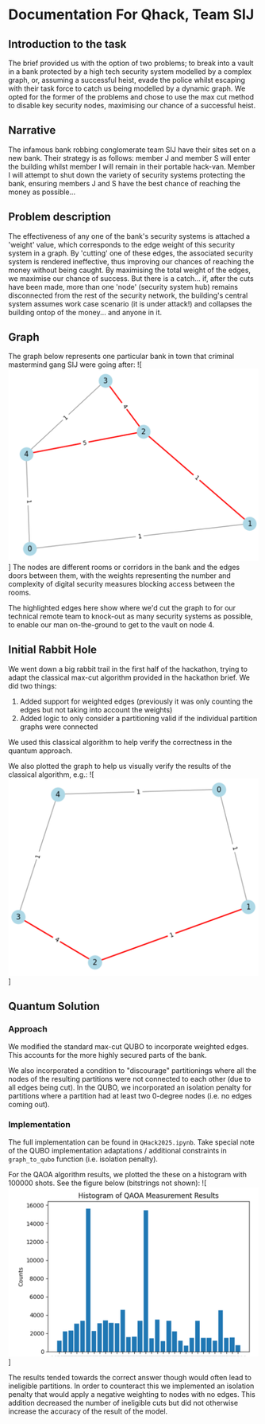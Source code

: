 # Documentation For Qhack, Team SIJ

## Introduction to the task
The brief provided us with the option of two problems; to break into a vault in a bank protected by a high tech security system modelled by a complex graph, or, assuming a successful heist, evade the police whilst escaping with their task force to catch us being modelled by a dynamic graph. We opted for the former of the problems and chose to use the max cut method to disable key security nodes, maximising our chance of a successful heist.
## Narrative
The infamous bank robbing conglomerate team SIJ have their sites set on a new bank. Their strategy is as follows: member J and member S will enter the building whilst member I will remain in their portable hack-van. Member I will attempt to shut down the variety of security systems protecting the bank, ensuring members J and S have the best chance of reaching the money as possible...
## Problem description
The effectiveness of any one of the bank's security systems is attached a 'weight' value, which corresponds to the edge weight of this security system in a graph. By 'cutting' one of these edges, the associated security system is rendered ineffective, thus improving our chances of reaching the money without being caught. By maximising the total weight of the edges, we maximise our chance of success. But there is a catch... if, after the cuts have been made, more than one 'node' (security system hub) remains disconnected from the rest of the security network, the building's central system assumes work case scenario (it is under attack!) and collapses the building ontop of the money... and anyone in it.

## Graph
The graph below represents one particular bank in town that criminal mastermind gang SIJ were going after:
![![Alternative Text](images/graph1.png)]
The nodes are different rooms or corridors in the bank and the edges doors between them, with the weights representing the number and complexity of digital security measures blocking access between the rooms.

The highlighted edges here show where we'd cut the graph to for our technical remote team to knock-out as many security systems as possible, to enable our man on-the-ground to get to the vault on node 4.
## Initial Rabbit Hole
We went down a big rabbit trail in the first half of the hackathon, trying to adapt the classical max-cut algorithm provided in the hackathon brief. We did two things:
1. Added support for weighted edges (previously it was only counting the edges but not taking into account the weights)
2. Added logic to only consider a partitioning valid if the individual partition graphs were connected

We used this classical algorithm to help verify the correctness in the quantum approach.

We also plotted the graph to help us visually verify the results of the classical algorithm, e.g.:
![![Alternative Text](images/graph2.png)]

## Quantum Solution
### Approach
We modified the standard max-cut QUBO to incorporate weighted edges. This accounts for the more highly secured parts of the bank.

We also incorporated a condition to "discourage" partitionings where all the nodes of the resulting partitions were not connected to each other (due to all edges being cut). In the QUBO, we incorporated an isolation penalty for partitions where a partition had at least two 0-degree nodes (i.e. no edges coming out).
### Implementation
The full implementation can be found in `QHack2025.ipynb`. Take special note of the QUBO implementation adaptations / additional constraints in `graph_to_qubo` function (i.e. isolation penalty).

For the QAOA algorithm results, we plotted the these on a histogram with 100000 shots. See the figure below (bitstrings not shown):
![![Alternative Text](images/histogram.png)]

The results tended towards the correct answer though would often lead to ineligible partitions. In order to counteract this we implemented an isolation penalty that would apply a negative weighting to nodes with no edges. This addition decreased the number of ineligible cuts but did not otherwise increase the accuracy of the result of the model.
